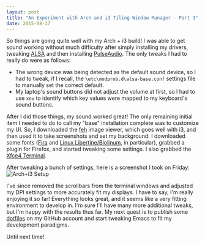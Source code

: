 ```yaml
---
layout: post
title: "An Experiment with Arch and i3 Tiling Window Manager - Part 3"
date: 2015-08-17
---
```


So things are going quite well with my Arch + i3 build! I was able to get sound working without much difficulty
after simply installing my drivers, tweaking [ALSA](http://www.alsa-project.org/main/index.php/Main_Page) and
then installing [PulseAudio](http://www.freedesktop.org/wiki/Software/PulseAudio/). The only tweaks I had to really
do were as follows:

  * The wrong device was being detected as the default sound device, so I had to tweak, if I recall, the
  `\etc\modprob.d\alsa-base.conf` settings file to manually set the correct default.
  * My laptop's sound buttons did not adjust the volume at first, so I had to use `xev` to identify which key values
  were mapped to my keyboard's sound buttons.
  
After I did those things, my sound worked great! The only remaining initial item I needed to do to call my "base"
installation complete was to customize my UI. So, I downloaded the [feh](http://feh.finalrewind.org/) image
viewer, which goes well with i3, and then used it to take screenshots and set my background. I downloaded some
fonts ([Fira](https://mozilla.github.io/Fira/) and [Linux Libertine/Biolinum](http://www.linuxlibertine.org/), in 
particular), grabbed a plugin for Firefox, and started tweaking some settings. I also grabbed the 
[Xfce4 Terminal](http://docs.xfce.org/apps/terminal/advanced).

After tweaking a bunch of settings, here is a screenshot I took on Friday:
![Arch+i3 Setup](bedfordwest.github.io/images/arch_8_15.jpg)

I've since removed the scrollbars from the terminal windows and adjusted my DPI settings to more accurately fit my
displays. I have to say, I'm really enjoying it so far! Everything looks great, and it seems like a very fitting
environment to develop in. I'm sure I'll have many more additional tweaks, but I'm happy with the results thus far.
My next quest is to publish some [dotfiles](https://dotfiles.github.io/) on my GitHub account and start tweaking
Emacs to fit my development paradigms. 

Until next time!
